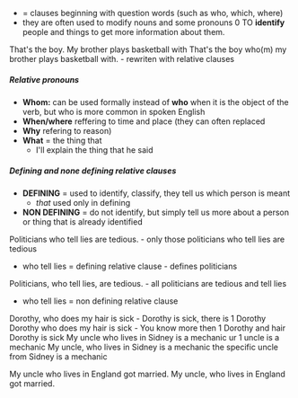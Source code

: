 - = clauses beginning with question words (such as who, which, where)
- they are often used to modify nouns and some pronouns 0 TO **identify** people and things to get more information about them.

That's the boy. My brother plays basketball with
That's the boy who(m) my brother plays basketball with. - rewriten with relative clauses

##### Relative pronouns
- **Whom:** can be used formally instead of **who** when it is the object of the verb, but who is more common in spoken English
- **When/where** reffering to time and place (they can often replaced
- **Why** refering to reason)
- **What** = the thing that
	- I'll explain the thing that he said

##### Defining and none defining relative clauses
- **DEFINING** = used to identify, classify, they tell us which person is meant
	- *that* used only in defining
- **NON DEFINING** = do not identify, but simply tell us more about a person or thing that is already identified

Politicians who tell lies are tedious. - only those politicians who tell lies are tedious
- who tell lies = defining relative clause - defines politicians

Politicians, who tell lies, are tedious. - all politicians are tedious and tell lies
- who tell lies = non defining relative clause

Dorothy, who does my hair is sick - Dorothy is sick, there is 1 Dorothy
Dorothy who does my hair is sick - You know more then 1 Dorothy and hair Dorothy is sick
My uncle who lives in Sidney is a mechanic ur 1 uncle is a mechanic
My uncle, who lives in Sidney is a mechanic the specific uncle from Sidney is a mechanic

My uncle who lives in England got married.
My uncle, who lives in England got married.
